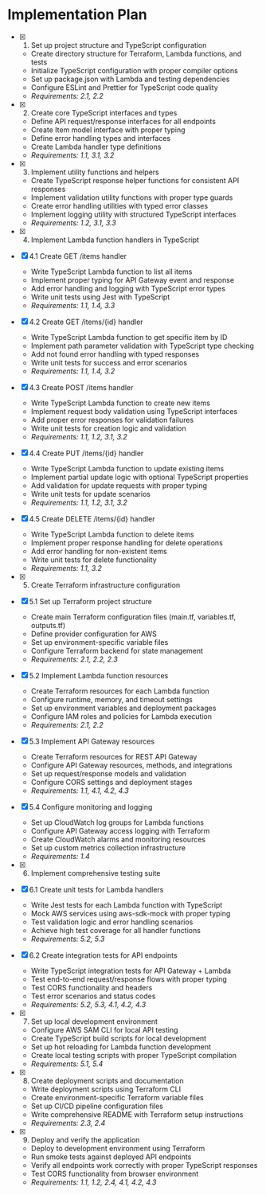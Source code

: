 # Implementation Plan

- [x] 1. Set up project structure and TypeScript configuration
  - Create directory structure for Terraform, Lambda functions, and tests
  - Initialize TypeScript configuration with proper compiler options
  - Set up package.json with Lambda and testing dependencies
  - Configure ESLint and Prettier for TypeScript code quality
  - _Requirements: 2.1, 2.2_

- [x] 2. Create core TypeScript interfaces and types
  - Define API request/response interfaces for all endpoints
  - Create Item model interface with proper typing
  - Define error handling types and interfaces
  - Create Lambda handler type definitions
  - _Requirements: 1.1, 3.1, 3.2_

- [x] 3. Implement utility functions and helpers
  - Create TypeScript response helper functions for consistent API responses
  - Implement validation utility functions with proper type guards
  - Create error handling utilities with typed error classes
  - Implement logging utility with structured TypeScript interfaces
  - _Requirements: 1.2, 3.1, 3.3_

- [x] 4. Implement Lambda function handlers in TypeScript
- [x] 4.1 Create GET /items handler
  - Write TypeScript Lambda function to list all items
  - Implement proper typing for API Gateway event and response
  - Add error handling and logging with TypeScript error types
  - Write unit tests using Jest with TypeScript
  - _Requirements: 1.1, 1.4, 3.3_

- [x] 4.2 Create GET /items/{id} handler
  - Write TypeScript Lambda function to get specific item by ID
  - Implement path parameter validation with TypeScript type checking
  - Add not found error handling with typed responses
  - Write unit tests for success and error scenarios
  - _Requirements: 1.1, 1.4, 3.2_

- [x] 4.3 Create POST /items handler
  - Write TypeScript Lambda function to create new items
  - Implement request body validation using TypeScript interfaces
  - Add proper error responses for validation failures
  - Write unit tests for creation logic and validation
  - _Requirements: 1.1, 1.2, 3.1, 3.2_

- [x] 4.4 Create PUT /items/{id} handler
  - Write TypeScript Lambda function to update existing items
  - Implement partial update logic with optional TypeScript properties
  - Add validation for update requests with proper typing
  - Write unit tests for update scenarios
  - _Requirements: 1.1, 1.2, 3.1, 3.2_

- [x] 4.5 Create DELETE /items/{id} handler
  - Write TypeScript Lambda function to delete items
  - Implement proper response handling for delete operations
  - Add error handling for non-existent items
  - Write unit tests for delete functionality
  - _Requirements: 1.1, 3.2_

- [x] 5. Create Terraform infrastructure configuration
- [x] 5.1 Set up Terraform project structure
  - Create main Terraform configuration files (main.tf, variables.tf, outputs.tf)
  - Define provider configuration for AWS
  - Set up environment-specific variable files
  - Configure Terraform backend for state management
  - _Requirements: 2.1, 2.2, 2.3_

- [x] 5.2 Implement Lambda function resources
  - Create Terraform resources for each Lambda function
  - Configure runtime, memory, and timeout settings
  - Set up environment variables and deployment packages
  - Configure IAM roles and policies for Lambda execution
  - _Requirements: 2.1, 2.2_

- [x] 5.3 Implement API Gateway resources
  - Create Terraform resources for REST API Gateway
  - Configure API Gateway resources, methods, and integrations
  - Set up request/response models and validation
  - Configure CORS settings and deployment stages
  - _Requirements: 1.1, 4.1, 4.2, 4.3_

- [x] 5.4 Configure monitoring and logging
  - Set up CloudWatch log groups for Lambda functions
  - Configure API Gateway access logging with Terraform
  - Create CloudWatch alarms and monitoring resources
  - Set up custom metrics collection infrastructure
  - _Requirements: 1.4_

- [x] 6. Implement comprehensive testing suite
- [x] 6.1 Create unit tests for Lambda handlers
  - Write Jest tests for each Lambda function with TypeScript
  - Mock AWS services using aws-sdk-mock with proper typing
  - Test validation logic and error handling scenarios
  - Achieve high test coverage for all handler functions
  - _Requirements: 5.2, 5.3_

- [x] 6.2 Create integration tests for API endpoints
  - Write TypeScript integration tests for API Gateway + Lambda
  - Test end-to-end request/response flows with proper typing
  - Test CORS functionality and headers
  - Test error scenarios and status codes
  - _Requirements: 5.2, 5.3, 4.1, 4.2, 4.3_

- [x] 7. Set up local development environment
  - Configure AWS SAM CLI for local API testing
  - Create TypeScript build scripts for local development
  - Set up hot reloading for Lambda function development
  - Create local testing scripts with proper TypeScript compilation
  - _Requirements: 5.1, 5.4_

- [x] 8. Create deployment scripts and documentation
  - Write deployment scripts using Terraform CLI
  - Create environment-specific Terraform variable files
  - Set up CI/CD pipeline configuration files
  - Write comprehensive README with Terraform setup instructions
  - _Requirements: 2.3, 2.4_

- [x] 9. Deploy and verify the application
  - Deploy to development environment using Terraform
  - Run smoke tests against deployed API endpoints
  - Verify all endpoints work correctly with proper TypeScript responses
  - Test CORS functionality from browser environment
  - _Requirements: 1.1, 1.2, 2.4, 4.1, 4.2, 4.3_